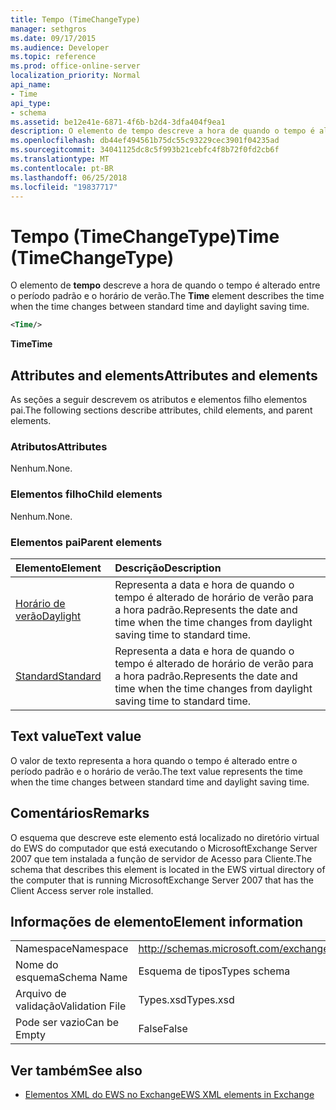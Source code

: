 ```yaml
---
title: Tempo (TimeChangeType)
manager: sethgros
ms.date: 09/17/2015
ms.audience: Developer
ms.topic: reference
ms.prod: office-online-server
localization_priority: Normal
api_name:
- Time
api_type:
- schema
ms.assetid: be12e41e-6871-4f6b-b2d4-3dfa404f9ea1
description: O elemento de tempo descreve a hora de quando o tempo é alterado entre o período padrão e o horário de verão.
ms.openlocfilehash: db44ef494561b75dc55c93229cec3901f04235ad
ms.sourcegitcommit: 34041125dc8c5f993b21cebfc4f8b72f0fd2cb6f
ms.translationtype: MT
ms.contentlocale: pt-BR
ms.lasthandoff: 06/25/2018
ms.locfileid: "19837717"
---
```

# <a name="time-timechangetype"></a><span data-ttu-id="c51d9-103">Tempo (TimeChangeType)</span><span class="sxs-lookup"><span data-stu-id="c51d9-103">Time (TimeChangeType)</span></span>

<span data-ttu-id="c51d9-104">O elemento de **tempo** descreve a hora de quando o tempo é alterado entre o período padrão e o horário de verão.</span><span class="sxs-lookup"><span data-stu-id="c51d9-104">The **Time** element describes the time when the time changes between standard time and daylight saving time.</span></span> 
  
```xml
<Time/>
```

 <span data-ttu-id="c51d9-105">**Time**</span><span class="sxs-lookup"><span data-stu-id="c51d9-105">**Time**</span></span>
## <a name="attributes-and-elements"></a><span data-ttu-id="c51d9-106">Attributes and elements</span><span class="sxs-lookup"><span data-stu-id="c51d9-106">Attributes and elements</span></span>

<span data-ttu-id="c51d9-107">As seções a seguir descrevem os atributos e elementos filho elementos pai.</span><span class="sxs-lookup"><span data-stu-id="c51d9-107">The following sections describe attributes, child elements, and parent elements.</span></span>
  
### <a name="attributes"></a><span data-ttu-id="c51d9-108">Atributos</span><span class="sxs-lookup"><span data-stu-id="c51d9-108">Attributes</span></span>

<span data-ttu-id="c51d9-109">Nenhum.</span><span class="sxs-lookup"><span data-stu-id="c51d9-109">None.</span></span>
  
### <a name="child-elements"></a><span data-ttu-id="c51d9-110">Elementos filho</span><span class="sxs-lookup"><span data-stu-id="c51d9-110">Child elements</span></span>

<span data-ttu-id="c51d9-111">Nenhum.</span><span class="sxs-lookup"><span data-stu-id="c51d9-111">None.</span></span>
  
### <a name="parent-elements"></a><span data-ttu-id="c51d9-112">Elementos pai</span><span class="sxs-lookup"><span data-stu-id="c51d9-112">Parent elements</span></span>

|<span data-ttu-id="c51d9-113">**Elemento**</span><span class="sxs-lookup"><span data-stu-id="c51d9-113">**Element**</span></span>|<span data-ttu-id="c51d9-114">**Descrição**</span><span class="sxs-lookup"><span data-stu-id="c51d9-114">**Description**</span></span>|
|:-----|:-----|
|[<span data-ttu-id="c51d9-115">Horário de verão</span><span class="sxs-lookup"><span data-stu-id="c51d9-115">Daylight</span></span>](daylight.md) <br/> |<span data-ttu-id="c51d9-116">Representa a data e hora de quando o tempo é alterado de horário de verão para a hora padrão.</span><span class="sxs-lookup"><span data-stu-id="c51d9-116">Represents the date and time when the time changes from daylight saving time to standard time.</span></span>  <br/> |
|[<span data-ttu-id="c51d9-117">Standard</span><span class="sxs-lookup"><span data-stu-id="c51d9-117">Standard</span></span>](standard.md) <br/> |<span data-ttu-id="c51d9-118">Representa a data e hora de quando o tempo é alterado de horário de verão para a hora padrão.</span><span class="sxs-lookup"><span data-stu-id="c51d9-118">Represents the date and time when the time changes from daylight saving time to standard time.</span></span>  <br/> |
   
## <a name="text-value"></a><span data-ttu-id="c51d9-119">Text value</span><span class="sxs-lookup"><span data-stu-id="c51d9-119">Text value</span></span>

<span data-ttu-id="c51d9-120">O valor de texto representa a hora quando o tempo é alterado entre o período padrão e o horário de verão.</span><span class="sxs-lookup"><span data-stu-id="c51d9-120">The text value represents the time when the time changes between standard time and daylight saving time.</span></span>
  
## <a name="remarks"></a><span data-ttu-id="c51d9-121">Comentários</span><span class="sxs-lookup"><span data-stu-id="c51d9-121">Remarks</span></span>

<span data-ttu-id="c51d9-122">O esquema que descreve este elemento está localizado no diretório virtual do EWS do computador que está executando o MicrosoftExchange Server 2007 que tem instalada a função de servidor de Acesso para Cliente.</span><span class="sxs-lookup"><span data-stu-id="c51d9-122">The schema that describes this element is located in the EWS virtual directory of the computer that is running MicrosoftExchange Server 2007 that has the Client Access server role installed.</span></span>
  
## <a name="element-information"></a><span data-ttu-id="c51d9-123">Informações de elemento</span><span class="sxs-lookup"><span data-stu-id="c51d9-123">Element information</span></span>

|||
|:-----|:-----|
|<span data-ttu-id="c51d9-124">Namespace</span><span class="sxs-lookup"><span data-stu-id="c51d9-124">Namespace</span></span>  <br/> |http://schemas.microsoft.com/exchange/services/2006/types  <br/> |
|<span data-ttu-id="c51d9-125">Nome do esquema</span><span class="sxs-lookup"><span data-stu-id="c51d9-125">Schema Name</span></span>  <br/> |<span data-ttu-id="c51d9-126">Esquema de tipos</span><span class="sxs-lookup"><span data-stu-id="c51d9-126">Types schema</span></span>  <br/> |
|<span data-ttu-id="c51d9-127">Arquivo de validação</span><span class="sxs-lookup"><span data-stu-id="c51d9-127">Validation File</span></span>  <br/> |<span data-ttu-id="c51d9-128">Types.xsd</span><span class="sxs-lookup"><span data-stu-id="c51d9-128">Types.xsd</span></span>  <br/> |
|<span data-ttu-id="c51d9-129">Pode ser vazio</span><span class="sxs-lookup"><span data-stu-id="c51d9-129">Can be Empty</span></span>  <br/> |<span data-ttu-id="c51d9-130">False</span><span class="sxs-lookup"><span data-stu-id="c51d9-130">False</span></span>  <br/> |
   
## <a name="see-also"></a><span data-ttu-id="c51d9-131">Ver também</span><span class="sxs-lookup"><span data-stu-id="c51d9-131">See also</span></span>



- [<span data-ttu-id="c51d9-132">Elementos XML do EWS no Exchange</span><span class="sxs-lookup"><span data-stu-id="c51d9-132">EWS XML elements in Exchange</span></span>](ews-xml-elements-in-exchange.md)

